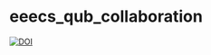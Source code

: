 

# eeecs_qub_collaboration

[![DOI](https://sandbox.zenodo.org/badge/502013128.svg)](https://sandbox.zenodo.org/badge/latestdoi/502013128)
